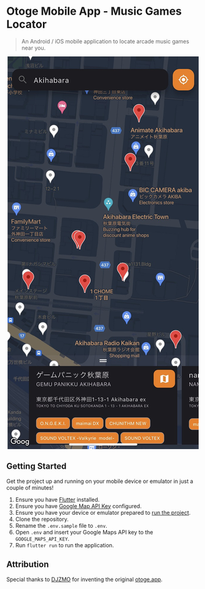 # Otoge Mobile App - Music Games Locator

> An Android / iOS mobile application to locate arcade music games near you.

<p align="center" style="text-align:center">
  <img src="images/preview.png" alt="Preview"/>
</p>


## Getting Started

Get the project up and running on your mobile device or emulator in just a couple of minutes!

1. Ensure you have [Flutter](https://flutter.io) installed.
2. Ensure you have [Google Map API Key](https://developers.google.com/maps/documentation/android-sdk/get-api-key) configured.
3. Ensure you have your device or emulator prepared to [run the project](https://docs.flutter.dev/get-started/test-drive).
4. Clone the repository.
5. Rename the `.env.sample` file to `.env`.
6. Open `.env` and insert your Google Maps API key to the `GOOGLE_MAPS_API_KEY`.
7. Run `flutter run` to run the application.

## Attribution

Special thanks to [DJZMO](https://github.com/djzmo) for inventing the original [otoge.app](https://otoge.app).

